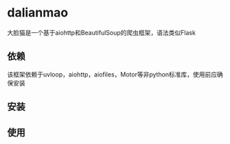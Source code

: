 # dalianmao
大脸猫是一个基于aiohttp和BeautifulSoup的爬虫框架，语法类似Flask
## 依赖
该框架依赖于uvloop，aiohttp，aiofiles，Motor等非python标准库，使用前应确保安装
## 安装
## 使用
